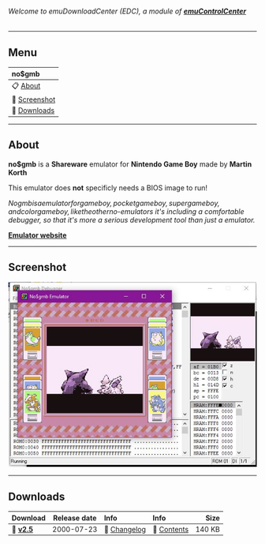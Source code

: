 ###### Welcome to emuDownloadCenter (EDC), a module of [**emuControlCenter**](https://github.com/PhoenixInteractiveNL/emuControlCenter/wiki/)
***
## Menu
| **no$gmb** |
|:---------|
| :clipboard: [About](#about) |
| :sunrise: [Screenshot](#screenshot) |
| :floppy_disk: [Downloads](#downloads) |
***
## About
**no$gmb** is a **Shareware** emulator for **Nintendo Game Boy** made by **Martin Korth**

This emulator does **not** specificly needs a BIOS image to run!

_No$gmb is a emulator for gameboy, pocket gameboy, super gameboy, and color gameboy, like the other no$-emulators it's including a comfortable debugger, so that it's more a serious development tool than just a emulator._

[**Emulator website**](http://problemkaputt.de/index.htm)
***
## Screenshot
![](https://raw.githubusercontent.com/PhoenixInteractiveNL/edc-masterhook/master/downloadhooks/nogmb/nogmb_screen.jpg)
***
## Downloads
| Download | Release date  | Info       | Info       | Size       |
|:---------|:-------------:|:-----------|:-----------|-----------:|
| :floppy_disk: [**v2.5**](https://github.com/PhoenixInteractiveNL/edc-repo0001/raw/master/nogmb/2.5.7z) | 2000-07-23 | :page_facing_up: [Changelog](https://github.com/PhoenixInteractiveNL/edc-repo0001/blob/master/nogmb/2.5_changelog.txt) | :mag_right: [Contents](https://github.com/PhoenixInteractiveNL/edc-repo0001/blob/master/nogmb/2.5_contents.txt) | 140 KB |

